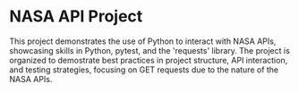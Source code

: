 # NASA API Project

This project demonstrates the use of Python to interact with NASA APIs, showcasing skills in Python,
pytest, and the 'requests' library. The project is organized to demostrate best practices in project
structure, API interaction, and testing strategies, focusing on GET requests due to the nature of the NASA APIs.
